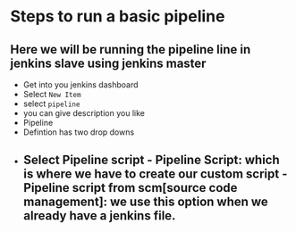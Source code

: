 # Steps to run a basic pipeline 

## Here we will be running the pipeline line in jenkins slave using jenkins master
- Get into you jenkins dashboard
- Select ``` New Item ```
- select ```pipeline```
- you can give description you like
- Pipeline
- Defintion has two drop downs
- Select Pipeline script
      - Pipeline Script: which is where we have to create our custom script
      - Pipeline script from scm[source code management]: we use this option when we
        already have a jenkins file.
  - 
